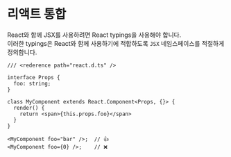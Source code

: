 # 리액트 통합

React와 함께 JSX를 사용하려면 React typings을 사용해야 합니다.<br/>
이러한 typings은 React와 함께 사용하기에 적합하도록 `JSX` 네임스페이스를 적절하게 정의합니다.

```tsx
/// <rederence path="react.d.ts" />

interface Props {
  foo: string;
}

class MyComponent extends React.Component<Props, {}> {
  render() {
    return <span>{this.props.foo}</span>
  }
}

<MyComponent foo="bar" />;  // 👍
<MyComponent foo={0} />;    // ❌
```
